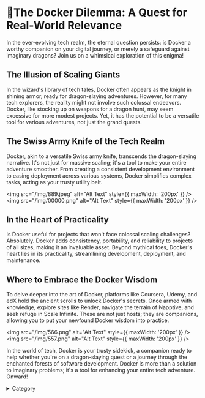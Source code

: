 

# 📑The Docker Dilemma: A Quest for Real-World Relevance

In the ever-evolving tech realm, the eternal question persists: is Docker a worthy companion on your digital journey, or merely a safeguard against imaginary dragons? Join us on a whimsical exploration of this enigma!

## The Illusion of Scaling Giants

In the wizard's library of tech tales, Docker often appears as the knight in shining armor, ready for dragon-slaying adventures. However, for many tech explorers, the reality might not involve such colossal endeavors. Docker, like stocking up on weapons for a dragon hunt, may seem excessive for more modest projects. Yet, it has the potential to be a versatile tool for various adventures, not just the grand quests.

## The Swiss Army Knife of the Tech Realm

Docker, akin to a versatile Swiss army knife, transcends the dragon-slaying narrative. It's not just for massive scaling; it's a tool to make your entire adventure smoother. From creating a consistent development environment to easing deployment across various systems, Docker simplifies complex tasks, acting as your trusty utility belt.


<img src="/img/889.jpeg" alt="Alt Text" style={{ maxWidth: '200px' }} />
<img src="/img/00000.png" alt="Alt Text" style={{ maxWidth: '200px' }} />

## In the Heart of Practicality

Is Docker useful for projects that won't face colossal scaling challenges? Absolutely. Docker adds consistency, portability, and reliability to projects of all sizes, making it an invaluable asset. Beyond mythical foes, Docker's heart lies in its practicality, streamlining development, deployment, and maintenance.

## Where to Embrace the Docker Wisdom

To delve deeper into the art of Docker, platforms like Coursera, Udemy, and edX hold the ancient scrolls to unlock Docker's secrets. Once armed with knowledge, explore sites like Render, navigate the terrain of Napptive, and seek refuge in Scale Infinite. These are not just hosts; they are companions, allowing you to put your newfound Docker wisdom into practice.

<img src="/img/566.png" alt="Alt Text" style={{ maxWidth: '200px' }} />
<img src="/img/557.png" alt="Alt Text" style={{ maxWidth: '200px' }} />

In the world of tech, Docker is your trusty sidekick, a companion ready to help whether you're on a dragon-slaying quest or a journey through the enchanted forests of software development. Docker is more than a solution to imaginary problems; it's a tool for enhancing your entire tech adventure. Onward!

<details>

<summary>Category</summary>

Kubernetes, cloud computing, DevOps, cloud services, hosting platform, container orchestration, cloud infrastructure, cloud deployment, cloud management, cloud technology, cloud solutions&#x20;

</details>

